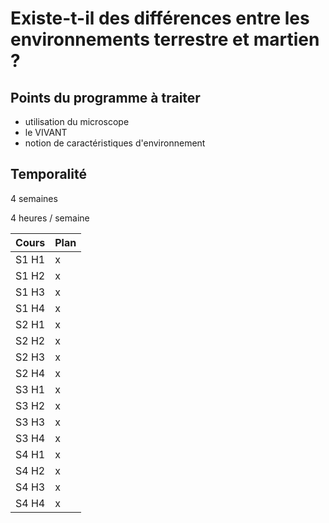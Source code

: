 # Existe-t-il des différences entre les environnements terrestre et martien ?

## Points du programme à traiter

- utilisation du microscope
- le VIVANT
- notion de caractéristiques d'environnement

## Temporalité

4 semaines

4 heures / semaine

Cours | Plan
--- | ---
S1 H1 | x
S1 H2 | x
S1 H3 | x
S1 H4 | x
S2 H1 | x
S2 H2 | x
S2 H3 | x
S2 H4 | x
S3 H1 | x
S3 H2 | x
S3 H3 | x
S3 H4 | x
S4 H1 | x
S4 H2 | x
S4 H3 | x
S4 H4 | x